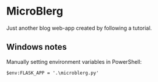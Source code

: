 # MicroBlerg

Just another blog web-app created by following a tutorial.

## Windows notes

Manually setting environment variables in PowerShell:

`$env:FLASK_APP = '.\microblerg.py'`
